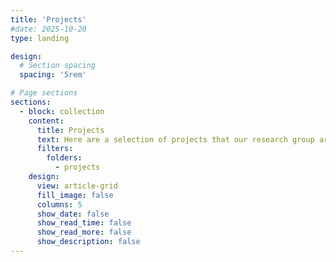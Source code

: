 ```yaml
---
title: 'Projects'
#date: 2025-10-20
type: landing

design:
  # Section spacing
  spacing: '5rem'

# Page sections
sections:
  - block: collection
    content:
      title: Projects
      text: Here are a selection of projects that our research group are currently working.
      filters:
        folders:
          - projects
    design:
      view: article-grid
      fill_image: false
      columns: 5
      show_date: false
      show_read_time: false
      show_read_more: false
      show_description: false
---
```

